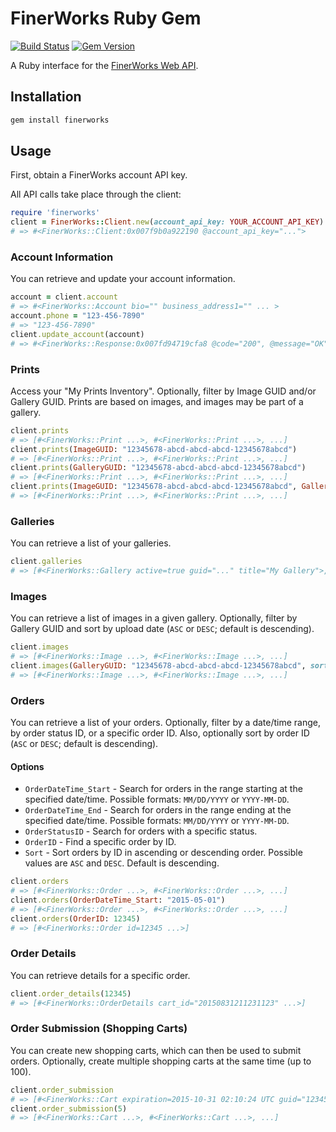 # FinerWorks Ruby Gem

[![Build Status](https://travis-ci.org/jfredrickson/finerworks.svg?branch=master)](https://travis-ci.org/jfredrickson/finerworks)
[![Gem Version](https://badge.fury.io/rb/finerworks.svg)](http://badge.fury.io/rb/finerworks)

A Ruby interface for the [FinerWorks Web API](http://api.finerworks.com/).

## Installation

```sh
gem install finerworks
```

## Usage

First, obtain a FinerWorks account API key.

All API calls take place through the client:

```ruby
require 'finerworks'
client = FinerWorks::Client.new(account_api_key: YOUR_ACCOUNT_API_KEY)
# => #<FinerWorks::Client:0x007f9b0a922190 @account_api_key="...">
```

### Account Information

You can retrieve and update your account information.

```ruby
account = client.account
# => #<FinerWorks::Account bio="" business_address1="" ... >
account.phone = "123-456-7890"
# => "123-456-7890"
client.update_account(account)
# => #<FinerWorks::Response:0x007fd94719cfa8 @code="200", @message="OK", ... >
```

### Prints

Access your "My Prints Inventory". Optionally, filter by Image GUID and/or Gallery GUID. Prints are based on images, and images may be part of a gallery.

```ruby
client.prints
# => [#<FinerWorks::Print ...>, #<FinerWorks::Print ...>, ...]
client.prints(ImageGUID: "12345678-abcd-abcd-abcd-12345678abcd")
# => [#<FinerWorks::Print ...>, #<FinerWorks::Print ...>, ...]
client.prints(GalleryGUID: "12345678-abcd-abcd-abcd-12345678abcd")
# => [#<FinerWorks::Print ...>, #<FinerWorks::Print ...>, ...]
client.prints(ImageGUID: "12345678-abcd-abcd-abcd-12345678abcd", GalleryGUID: "12345678-abcd-abcd-abcd-12345678abcd")
# => [#<FinerWorks::Print ...>, #<FinerWorks::Print ...>, ...]
```

### Galleries

You can retrieve a list of your galleries.

```ruby
client.galleries
# => [#<FinerWorks::Gallery active=true guid="..." title="My Gallery">, ...]
```

### Images

You can retrieve a list of images in a given gallery. Optionally, filter by Gallery GUID and sort by upload date (`ASC` or `DESC`; default is descending).

```ruby
client.images
# => [#<FinerWorks::Image ...>, #<FinerWorks::Image ...>, ...]
client.images(GalleryGUID: "12345678-abcd-abcd-abcd-12345678abcd", sort: "ASC")
# => [#<FinerWorks::Image ...>, #<FinerWorks::Image ...>, ...]
```

### Orders

You can retrieve a list of your orders. Optionally, filter by a date/time range, by order status ID, or a specific order ID. Also, optionally sort by order ID (`ASC` or `DESC`; default is descending).

#### Options

* `OrderDateTime_Start` - Search for orders in the range starting at the specified date/time. Possible formats: `MM/DD/YYYY` or `YYYY-MM-DD`.
* `OrderDateTime_End` - Search for orders in the range ending at the specified date/time. Possible formats: `MM/DD/YYYY` or `YYYY-MM-DD`.
* `OrderStatusID` - Search for orders with a specific status.
* `OrderID` - Find a specific order by ID.
* `Sort` - Sort orders by ID in ascending or descending order. Possible values are `ASC` and `DESC`. Default is descending.

```ruby
client.orders
# => [#<FinerWorks::Order ...>, #<FinerWorks::Order ...>, ...]
client.orders(OrderDateTime_Start: "2015-05-01")
# => [#<FinerWorks::Order ...>, #<FinerWorks::Order ...>, ...]
client.orders(OrderID: 12345)
# => [#<FinerWorks::Order id=12345 ...>]
```

### Order Details

You can retrieve details for a specific order.

```ruby
client.order_details(12345)
# => [#<FinerWorks::OrderDetails cart_id="20150831211231123" ...>]
```


### Order Submission (Shopping Carts)

You can create new shopping carts, which can then be used to submit orders. Optionally, create multiple shopping carts
at the same time (up to 100).

```ruby
client.order_submission
# => [#<FinerWorks::Cart expiration=2015-10-31 02:10:24 UTC guid="12345678-abcd-abcd-abcd-12345678abcd">]
client.order_submission(5)
# => [#<FinerWorks::Cart ...>, #<FinerWorks::Cart ...>, ...]
```
